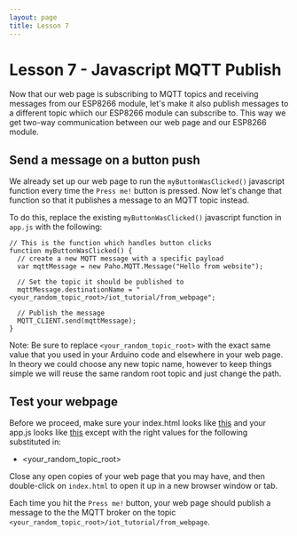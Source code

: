 ```yaml
---
layout: page
title: Lesson 7
---
```


# Lesson 7 - Javascript MQTT Publish

Now that our web page is subscribing to MQTT topics and receiving messages from our ESP8266 module, let's make it also publish messages to a different topic whiich our ESP8266 module can subscribe to. This way we get two-way communication between our web page and our ESP8266 module. 

## Send a message on a button push

We already set up our web page to run the ```myButtonWasClicked()``` javascript function every time the ```Press me!``` button is pressed. Now let's change that function so that it publishes a message to an MQTT topic instead. 

To do this, replace the existing ```myButtonWasClicked()``` javascript function in ```app.js``` with the following:

```
// This is the function which handles button clicks
function myButtonWasClicked() {
  // create a new MQTT message with a specific payload
  var mqttMessage = new Paho.MQTT.Message("Hello from website");

  // Set the topic it should be published to
  mqttMessage.destinationName = "<your_random_topic_root>/iot_tutorial/from_webpage";

  // Publish the message
  MQTT_CLIENT.send(mqttMessage);
}
```

Note: Be sure to replace ```<your_random_topic_root>``` with the exact same value that you used in your Arduino code and elsewhere in your web page. In theory we could choose any new topic name, however to keep things simple we will reuse the same random root topic and just change the path.


## Test your webpage

Before we proceed, make sure your index.html looks like [this](index.html) and your app.js looks like [this](app.js) except with the right values for the following substituted in:

* <your_random_topic_root>

Close any open copies of your web page that you may have, and then double-click on ```index.html``` to open it up in a new browser window or tab. 

Each time you hit the ```Press me!``` button, your web page should publish a message to the the MQTT broker on the topic ```<your_random_topic_root>/iot_tutorial/from_webpage```.


